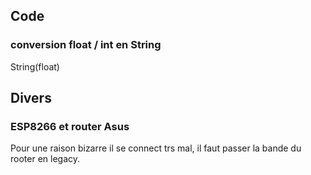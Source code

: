 ## Code
### conversion float / int en String
String(float)

## Divers
### ESP8266 et router Asus

Pour une raison bizarre il se connect trs mal, il faut passer la bande du rooter en legacy.